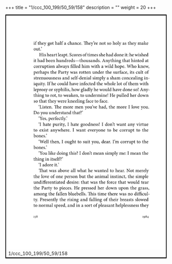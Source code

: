 +++
title = "1/ccc_100_199/50_59/158"
description = ""
weight = 20
+++

<table style="border:2px solid black;max-width:800px;max-height:800px;" 
><tr><td><img class="center-fit-jpg"
src="/jpg_/out_jpg_1984__158.jpg"  >1/ccc_100_199/50_59/158</img></td></tr></table>